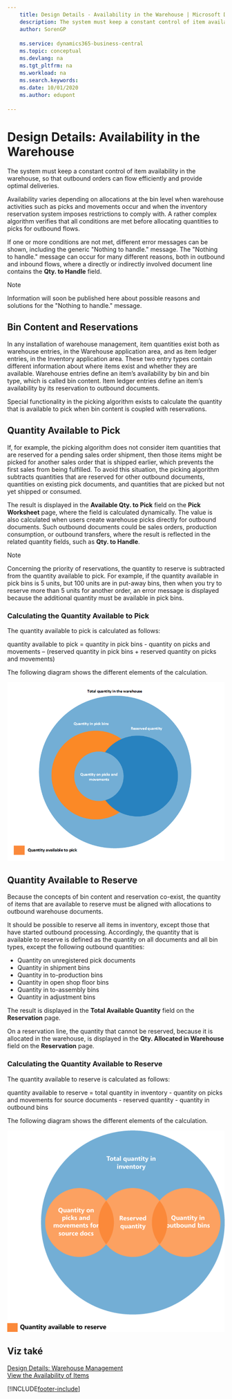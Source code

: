 ```yaml
---
    title: Design Details - Availability in the Warehouse | Microsoft Docs
    description: The system must keep a constant control of item availability in the warehouse, so that outbound orders can flow efficiently and provide optimal deliveries.
    author: SorenGP

    ms.service: dynamics365-business-central
    ms.topic: conceptual
    ms.devlang: na
    ms.tgt_pltfrm: na
    ms.workload: na
    ms.search.keywords:
    ms.date: 10/01/2020
    ms.author: edupont

---
```

# Design Details: Availability in the Warehouse
The system must keep a constant control of item availability in the warehouse, so that outbound orders can flow efficiently and provide optimal deliveries.

Availability varies depending on allocations at the bin level when warehouse activities such as picks and movements occur and when the inventory reservation system imposes restrictions to comply with. A rather complex algorithm verifies that all conditions are met before allocating quantities to picks for outbound flows.

If one or more conditions are not met, different error messages can be shown, including the generic "Nothing to handle." message. The "Nothing to handle." message can occur for many different reasons, both in outbound and inbound flows, where a directly or indirectly involved document line contains the **Qty. to Handle** field.

> [!NOTE]
> Information will soon be published here about possible reasons and solutions for the "Nothing to handle." message.

## Bin Content and Reservations
In any installation of warehouse management, item quantities exist both as warehouse entries, in the Warehouse application area, and as item ledger entries, in the Inventory application area. These two entry types contain different information about where items exist and whether they are available. Warehouse entries define an item’s availability by bin and bin type, which is called bin content. Item ledger entries define an item’s availability by its reservation to outbound documents.

Special functionality in the picking algorithm exists to calculate the quantity that is available to pick when bin content is coupled with reservations.

## Quantity Available to Pick
If, for example, the picking algorithm does not consider item quantities that are reserved for a pending sales order shipment, then those items might be picked for another sales order that is shipped earlier, which prevents the first sales from being fulfilled. To avoid this situation, the picking algorithm subtracts quantities that are reserved for other outbound documents, quantities on existing pick documents, and quantities that are picked but not yet shipped or consumed.

The result is displayed in the **Available Qty. to Pick** field on the **Pick Worksheet** page, where the field is calculated dynamically. The value is also calculated when users create warehouse picks directly for outbound documents. Such outbound documents could be sales orders, production consumption, or outbound transfers, where the result is reflected in the related quantity fields, such as **Qty. to Handle**.

> [!NOTE]  
> Concerning the priority of reservations, the quantity to reserve is subtracted from the quantity available to pick. For example, if the quantity available in pick bins is 5 units, but 100 units are in put-away bins, then when you try to reserve more than 5 units for another order, an error message is displayed because the additional quantity must be available in pick bins.

### Calculating the Quantity Available to Pick
The quantity available to pick is calculated as follows:

quantity available to pick = quantity in pick bins - quantity on picks and movements – (reserved quantity in pick bins + reserved quantity on picks and movements)

The following diagram shows the different elements of the calculation.

![Available to pick with reservation overlap](media/design_details_warehouse_management_availability_2.png "Available to pick with reservation overlap")

## Quantity Available to Reserve
Because the concepts of bin content and reservation co-exist, the quantity of items that are available to reserve must be aligned with allocations to outbound warehouse documents.

It should be possible to reserve all items in inventory, except those that have started outbound processing. Accordingly, the quantity that is available to reserve is defined as the quantity on all documents and all bin types, except the following outbound quantities:

- Quantity on unregistered pick documents
- Quantity in shipment bins
- Quantity in to-production bins
- Quantity in open shop floor bins
- Quantity in to-assembly bins
- Quantity in adjustment bins

The result is displayed in the **Total Available Quantity** field on the **Reservation** page.

On a reservation line, the quantity that cannot be reserved, because it is allocated in the warehouse, is displayed in the **Qty. Allocated in Warehouse** field on the **Reservation** page.

### Calculating the Quantity Available to Reserve
The quantity available to reserve is calculated as follows:

quantity available to reserve = total quantity in inventory - quantity on picks and movements for source documents - reserved quantity - quantity in outbound bins

The following diagram shows the different elements of the calculation.

![Avaliable to reserve per warehouse allocation](media/design_details_warehouse_management_availability_3.png "Avaliable to reserve per warehouse allocation")

## Viz také
[Design Details: Warehouse Management](design-details-warehouse-management.md)  
[View the Availability of Items](inventory-how-availability-overview.md)


[!INCLUDE[footer-include](includes/footer-banner.md)]